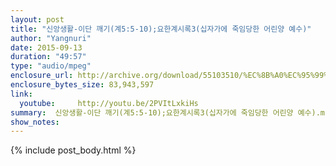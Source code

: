 ```yaml
---
layout: post
title: "신앙생활-이단 깨기(계5:5-10);요한계시록3(십자가에 죽임당한 어린양 예수)"
author: "Yangnuri"
date: 2015-09-13
duration: "49:57"
type: "audio/mpeg"
enclosure_url: http://archive.org/download/55103510/%EC%8B%A0%EC%95%99%EC%83%9D%ED%99%9C-%EC%9D%B4%EB%8B%A8%20%EA%B9%A8%EA%B8%B0(%EA%B3%845;5-10);%EC%9A%94%ED%95%9C%EA%B3%84%EC%8B%9C%EB%A1%9D3(%EC%8B%AD%EC%9E%90%EA%B0%80%EC%97%90%20%EC%A3%BD%EC%9E%84%EB%8B%B9%ED%95%9C%20%EC%96%B4%EB%A6%B0%EC%96%91%20%EC%98%88%EC%88%98).mp3
enclosure_bytes_size: 83,943,597        
link:
  youtube:     http://youtu.be/2PVItLxkiHs
summary:  신앙생활-이단 깨기(계5:5-10);요한계시록3(십자가에 죽임당한 어린양 예수).mp3
show_notes:
---
```

{% include post_body.html %}
